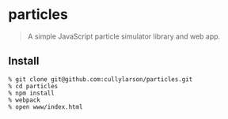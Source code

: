 # particles

> A simple JavaScript particle simulator library and web app.

## Install

```
% git clone git@github.com:cullylarson/particles.git
% cd particles
% npm install
% webpack
% open www/index.html
```